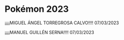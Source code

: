 # Pokémon 2023

¡¡¡¡MIGUEL ÁNGEL TORREGROSA CALVO!!!! 07/03/2023

¡¡¡¡MANUEL GUILLÉN SERNA!!!! 07/03/2023
